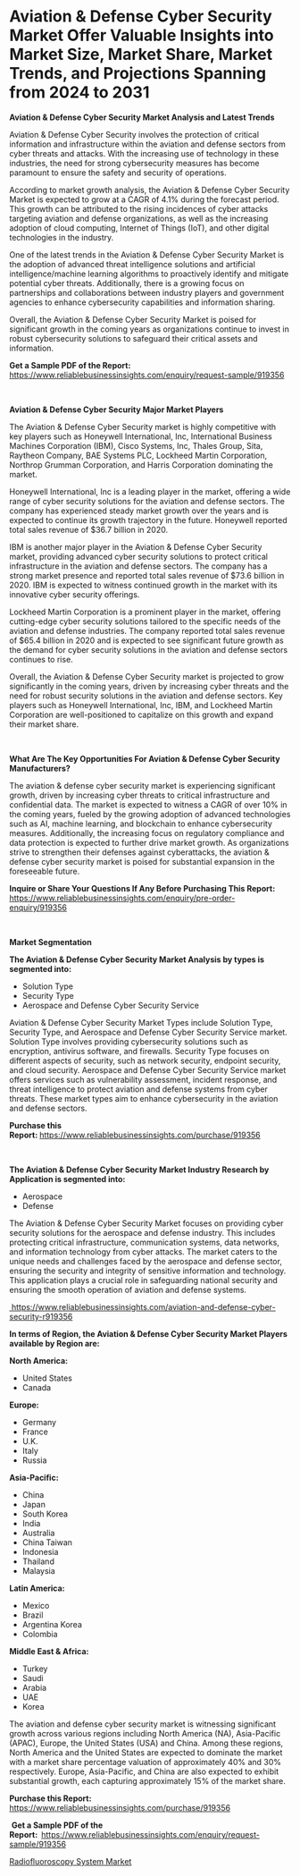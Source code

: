 <p><h1>Aviation & Defense Cyber Security Market Offer Valuable Insights into Market Size, Market Share, Market Trends, and Projections Spanning from 2024 to 2031</h1></p><p><strong>Aviation & Defense Cyber Security Market Analysis and Latest Trends</strong></p>
<p><p>Aviation & Defense Cyber Security involves the protection of critical information and infrastructure within the aviation and defense sectors from cyber threats and attacks. With the increasing use of technology in these industries, the need for strong cybersecurity measures has become paramount to ensure the safety and security of operations.</p><p>According to market growth analysis, the Aviation & Defense Cyber Security Market is expected to grow at a CAGR of 4.1% during the forecast period. This growth can be attributed to the rising incidences of cyber attacks targeting aviation and defense organizations, as well as the increasing adoption of cloud computing, Internet of Things (IoT), and other digital technologies in the industry.</p><p>One of the latest trends in the Aviation & Defense Cyber Security Market is the adoption of advanced threat intelligence solutions and artificial intelligence/machine learning algorithms to proactively identify and mitigate potential cyber threats. Additionally, there is a growing focus on partnerships and collaborations between industry players and government agencies to enhance cybersecurity capabilities and information sharing.</p><p>Overall, the Aviation & Defense Cyber Security Market is poised for significant growth in the coming years as organizations continue to invest in robust cybersecurity solutions to safeguard their critical assets and information.</p></p>
<p><strong>Get a Sample PDF of the Report:&nbsp;</strong> <a href="https://www.reliablebusinessinsights.com/enquiry/request-sample/919356">https://www.reliablebusinessinsights.com/enquiry/request-sample/919356</a></p>
<p>&nbsp;</p>
<p><strong>Aviation & Defense Cyber Security Major Market Players</strong></p>
<p><p>The Aviation & Defense Cyber Security market is highly competitive with key players such as Honeywell International, Inc, International Business Machines Corporation (IBM), Cisco Systems, Inc, Thales Group, Sita, Raytheon Company, BAE Systems PLC, Lockheed Martin Corporation, Northrop Grumman Corporation, and Harris Corporation dominating the market.</p><p>Honeywell International, Inc is a leading player in the market, offering a wide range of cyber security solutions for the aviation and defense sectors. The company has experienced steady market growth over the years and is expected to continue its growth trajectory in the future. Honeywell reported total sales revenue of $36.7 billion in 2020.</p><p>IBM is another major player in the Aviation & Defense Cyber Security market, providing advanced cyber security solutions to protect critical infrastructure in the aviation and defense sectors. The company has a strong market presence and reported total sales revenue of $73.6 billion in 2020. IBM is expected to witness continued growth in the market with its innovative cyber security offerings.</p><p>Lockheed Martin Corporation is a prominent player in the market, offering cutting-edge cyber security solutions tailored to the specific needs of the aviation and defense industries. The company reported total sales revenue of $65.4 billion in 2020 and is expected to see significant future growth as the demand for cyber security solutions in the aviation and defense sectors continues to rise.</p><p>Overall, the Aviation & Defense Cyber Security market is projected to grow significantly in the coming years, driven by increasing cyber threats and the need for robust security solutions in the aviation and defense sectors. Key players such as Honeywell International, Inc, IBM, and Lockheed Martin Corporation are well-positioned to capitalize on this growth and expand their market share.</p></p>
<p>&nbsp;</p>
<p><strong>What Are The Key Opportunities For Aviation & Defense Cyber Security Manufacturers?</strong></p>
<p><p>The aviation & defense cyber security market is experiencing significant growth, driven by increasing cyber threats to critical infrastructure and confidential data. The market is expected to witness a CAGR of over 10% in the coming years, fueled by the growing adoption of advanced technologies such as AI, machine learning, and blockchain to enhance cybersecurity measures. Additionally, the increasing focus on regulatory compliance and data protection is expected to further drive market growth. As organizations strive to strengthen their defenses against cyberattacks, the aviation & defense cyber security market is poised for substantial expansion in the foreseeable future.</p></p>
<p><strong>Inquire or Share Your Questions If Any Before Purchasing This Report:</strong> <a href="https://www.reliablebusinessinsights.com/enquiry/pre-order-enquiry/919356">https://www.reliablebusinessinsights.com/enquiry/pre-order-enquiry/919356</a></p>
<p>&nbsp;</p>
<p><strong>Market Segmentation</strong></p>
<p><strong>The Aviation & Defense Cyber Security Market Analysis by types is segmented into:</strong></p>
<p><ul><li>Solution Type</li><li>Security Type</li><li>Aerospace and Defense Cyber Security Service</li></ul></p>
<p><p>Aviation & Defense Cyber Security Market Types include Solution Type, Security Type, and Aerospace and Defense Cyber Security Service market. Solution Type involves providing cybersecurity solutions such as encryption, antivirus software, and firewalls. Security Type focuses on different aspects of security, such as network security, endpoint security, and cloud security. Aerospace and Defense Cyber Security Service market offers services such as vulnerability assessment, incident response, and threat intelligence to protect aviation and defense systems from cyber threats. These market types aim to enhance cybersecurity in the aviation and defense sectors.</p></p>
<p><strong>Purchase this Report:&nbsp;</strong><a href="https://www.reliablebusinessinsights.com/purchase/919356">https://www.reliablebusinessinsights.com/purchase/919356</a></p>
<p>&nbsp;</p>
<p><strong>The Aviation & Defense Cyber Security Market Industry Research by Application is segmented into:</strong></p>
<p><ul><li>Aerospace</li><li>Defense</li></ul></p>
<p><p>The Aviation & Defense Cyber Security Market focuses on providing cyber security solutions for the aerospace and defense industry. This includes protecting critical infrastructure, communication systems, data networks, and information technology from cyber attacks. The market caters to the unique needs and challenges faced by the aerospace and defense sector, ensuring the security and integrity of sensitive information and technology. This application plays a crucial role in safeguarding national security and ensuring the smooth operation of aviation and defense systems.</p></p>
<p><a href="https://www.reliablebusinessinsights.com/aviation-and-defense-cyber-security-r919356">&nbsp;https://www.reliablebusinessinsights.com/aviation-and-defense-cyber-security-r919356</a></p>
<p><strong>In terms of Region, the Aviation & Defense Cyber Security Market Players available by Region are:</strong></p>
<p>
    <p> <strong> North America: </strong>
        <ul>
            <li>United States</li>
            <li>Canada</li>
        </ul>
        </p> 
    <p> <strong> Europe: </strong>
        <ul>
            <li>Germany</li>
            <li>France</li>
            <li>U.K.</li>
            <li>Italy</li>
            <li>Russia</li>
        </ul>
        </p> 
    <p> <strong> Asia-Pacific: </strong>
        <ul>
            <li>China</li>
            <li>Japan</li>
            <li>South Korea</li>
            <li>India</li>
            <li>Australia</li>
            <li>China Taiwan</li>
            <li>Indonesia</li>
            <li>Thailand</li>
            <li>Malaysia</li>
        </ul>
        </p> 
    <p> <strong> Latin America: </strong>
        <ul>
            <li>Mexico</li>
            <li>Brazil</li>
            <li>Argentina Korea</li>
            <li>Colombia</li>
        </ul>
        </p> 
    <p> <strong> Middle East & Africa: </strong>
        <ul>
            <li>Turkey</li>
            <li>Saudi</li>
            <li>Arabia</li>
            <li>UAE</li>
            <li>Korea</li>
        </ul>
    </p>
    </p>
<p><p>The aviation and defense cyber security market is witnessing significant growth across various regions including North America (NA), Asia-Pacific (APAC), Europe, the United States (USA) and China. Among these regions, North America and the United States are expected to dominate the market with a market share percentage valuation of approximately 40% and 30% respectively. Europe, Asia-Pacific, and China are also expected to exhibit substantial growth, each capturing approximately 15% of the market share.</p></p>
<p><strong>Purchase this Report: </strong><a href="https://www.reliablebusinessinsights.com/purchase/919356">https://www.reliablebusinessinsights.com/purchase/919356</a></p>
<p>&nbsp;<strong>Get a Sample PDF of the Report:&nbsp;&nbsp;</strong><a href="https://www.reliablebusinessinsights.com/enquiry/request-sample/919356">https://www.reliablebusinessinsights.com/enquiry/request-sample/919356</a></p>
<p><strong></strong></p>
<p><p><a href="https://github.com/liliskanaya73/Market-Research-Report-List-1/blob/main/radiofluoroscopy-system-market.md">Radiofluoroscopy System Market</a></p></p>